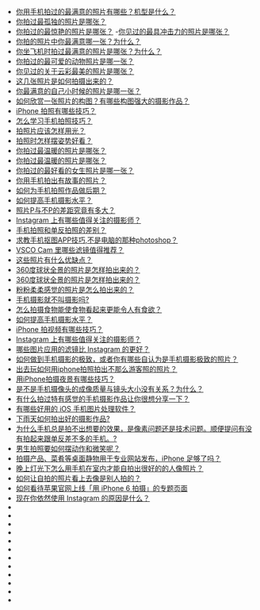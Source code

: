 - [你用手机拍过的最满意的照片有哪些？机型是什么？](http://www.zhihu.com/question/20899303)
- [你拍过最孤独的照片是哪张？](http://www.zhihu.com/question/27463242)
- [你拍过的最惊艳的照片是哪张？](http://www.zhihu.com/question/21643503)
-[你见过的最具冲击力的照片是哪张？](http://www.zhihu.com/question/23487493)
- [你拍的照片中你最满意哪一张？为什么？](http://www.zhihu.com/question/20455196?rf=21951399)
- [你坐飞机时拍过最满意的照片是哪张？为什么？](http://www.zhihu.com/question/20510626)
- [你拍过的最可爱的动物照片是哪一张？](http://www.zhihu.com/question/22706143)
- [你见过的关于云彩最美的照片是哪张？](http://www.zhihu.com/question/19669690)
- [这几张照片是如何拍摄出来的？](http://www.zhihu.com/question/20681917)
- [你最满意的自己小时候的照片是哪一张？](http://www.zhihu.com/question/21099515)
- [如何欣赏一张照片的构图？有哪些构图强大的摄影作品？](http://www.zhihu.com/question/21113705)
- [iPhone 拍照有哪些技巧？](http://www.zhihu.com/question/21939978)
- [怎么学习手机拍照技巧？](http://www.zhihu.com/question/20815827)
- [拍照片应该怎样用光？](http://www.zhihu.com/question/19602677)
- [拍照时怎样摆姿势好看？](http://www.zhihu.com/question/19671417?rf=20208912)
- [你拍过最温暖的照片是哪张？](http://www.zhihu.com/question/27353314)
- [你拍过最温暖的照片是哪张？](http://www.zhihu.com/question/27353314)
- [你拍过的最好看的女生照片是哪一张？](http://www.zhihu.com/question/22728053)
- [你用手机拍出有故事的照片？](http://www.zhihu.com/question/33574028)
- [如何为手机拍照作品做后期？](http://www.zhihu.com/question/28225586)
- [如何提高手机摄影水平？](http://www.zhihu.com/question/20921841/answer/19255832)
- [照片P与不P的差距究竟有多大？](http://www.zhihu.com/question/31299495)
- [Instagram 上有哪些值得关注的摄影师？](http://www.zhihu.com/question/19929131)
- [手机拍照和单反拍照的差别？](http://www.zhihu.com/question/23619021)
- [求教手机抠图APP技巧,不是电脑的那种photoshop？](http://www.zhihu.com/topic/19591186/hot)
- [VSCO Cam 里哪些滤镜值得推荐？](http://www.zhihu.com/question/23974694)
- [这些照片有什么优缺点？](http://www.zhihu.com/question/33669532)
- [360度球状全景的照片是怎样拍出来的？](http://www.zhihu.com/question/27440901)
- [360度球状全景的照片是怎样拍出来的？](http://www.zhihu.com/question/27440901)
- [粉粉柔柔感觉的照片是怎么拍出来的？](http://www.zhihu.com/question/21072791)
- [手机摄影就不叫摄影吗?](http://www.zhihu.com/question/33470153)
- [怎么拍摄食物能使食物看起来更能令人有食欲？](http://www.zhihu.com/question/27683453)
- [如何提高手机摄影水平？](http://www.zhihu.com/question/20921841)
- [iPhone 拍视频有哪些技巧？](http://www.zhihu.com/question/23193043)
- [Instagram 上有哪些值得关注的摄影师？](http://www.zhihu.com/question/19929131?rf=20437307)
- [哪些图片应用的滤镜比 Instagram 的更好？](http://www.zhihu.com/question/22235738)
- [如何做到手机摄影的极致，或者你有哪些自认为是手机摄影极致的照片？](http://www.zhihu.com/question/30306770)
- [出去玩如何用iphone拍照拍出不那么游客照的照片？](http://www.zhihu.com/question/24145640)
- [用iPhone拍摄夜景有哪些技巧？](http://www.zhihu.com/question/29664121)
- [是不是手机摄像头的成像质量与镜头大小没有关系？为什么？](http://www.zhihu.com/question/33554342)
- [有什么拍过特有感觉的手机摄影作品让你很想分享一下？](http://www.zhihu.com/question/31577576)
- [有哪些好用的 iOS 手机图片处理软件？](http://www.zhihu.com/question/23640744)
- [下雨天如何拍出好的摄影作品?](http://www.zhihu.com/question/29238883)
- [为什么手机总是拍不出想要的效果，是像素问题还是技术问题。顺便提问有没有拍起来跟单反差不多的手机。?](http://www.zhihu.com/question/32188270)
- [男生拍照要如何摆动作和微笑呢？](http://www.zhihu.com/question/27475781)
- [拍摄产品、菜肴等桌面静物用于专业网站发布，iPhone 足够了吗？](http://www.zhihu.com/question/21761425)
- [晚上灯光下怎么用手机在室内才能自拍出很好的的人像照片？](http://www.zhihu.com/question/32176292)
- [如何让自拍的照片看上去像是别人拍的？](http://www.zhihu.com/question/27761934)
- [如何看待苹果官网上线「用 iPhone 6 拍摄」的专题页面](http://www.zhihu.com/question/28477203)
- [现在你依然使用 Instagram 的原因是什么？](http://www.zhihu.com/question/26936556)
- []()
- []()
- []()
- []()
- []()
- []()
- []()
- []()
- []()
- []()
- []()
- []()
